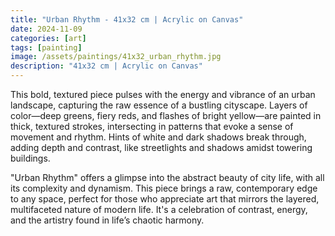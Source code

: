 ```yaml
---
title: "Urban Rhythm - 41x32 cm | Acrylic on Canvas"
date: 2024-11-09
categories: [art]
tags: [painting]
image: /assets/paintings/41x32_urban_rhythm.jpg
description: "41x32 cm | Acrylic on Canvas"
---
```


This bold, textured piece pulses with the energy and vibrance of an urban landscape, capturing the raw essence of a bustling cityscape. Layers of color—deep greens, fiery reds, and flashes of bright yellow—are painted in thick, textured strokes, intersecting in patterns that evoke a sense of movement and rhythm. Hints of white and dark shadows break through, adding depth and contrast, like streetlights and shadows amidst towering buildings.

"Urban Rhythm" offers a glimpse into the abstract beauty of city life, with all its complexity and dynamism. This piece brings a raw, contemporary edge to any space, perfect for those who appreciate art that mirrors the layered, multifaceted nature of modern life. It's a celebration of contrast, energy, and the artistry found in life’s chaotic harmony.




